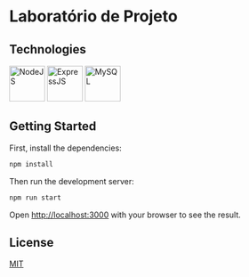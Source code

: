 # Laboratório de Projeto

## Technologies

[<img src="https://cdn.jsdelivr.net/gh/devicons/devicon/icons/nodejs/nodejs-original.svg" alt="NodeJS" width="64" height="64" />](https://nodejs.org/en/)
[<img src="https://cdn.jsdelivr.net/gh/devicons/devicon/icons/express/express-original.svg" alt="ExpressJS" width="64" height="64" />](https://expressjs.com/)
[<img src="https://cdn.jsdelivr.net/gh/devicons/devicon/icons/mysql/mysql-original.svg" alt="MySQL" width="64" height="64" />](https://www.mysql.com/)

## Getting Started

First, install the dependencies:

```bash
npm install
```

Then run the development server:
```bash
npm run start
```

Open [http://localhost:3000](http://localhost:3000) with your browser to see the result.

## License

[MIT](https://github.com/WallQ/LP/blob/master/LICENSE)
